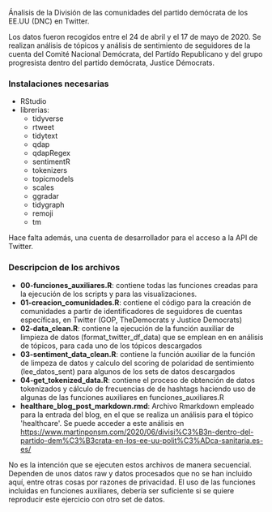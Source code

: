 Ánalisis de la División de las comunidades del partido demócrata de los EE.UU (DNC) en Twitter.

Los datos fueron recogidos entre el 24 de abril y el 17 de mayo de 2020. Se realizan análisis de tópicos y análisis de sentimiento de seguidores de la cuenta del Comité Nacional Demócrata, del Partído Republicano y del grupo progresista dentro del partido demócrata, Justice Démocrats.

### Instalaciones necesarias
- RStudio
- librerias: 
  - tidyverse
  - rtweet
  - tidytext
  - qdap
  - qdapRegex
  - sentimentR
  - tokenizers
  - topicmodels
  - scales
  - ggradar
  - tidygraph
  - remoji
  - tm
 
 Hace falta además, una cuenta de desarrollador para el acceso a la API de Twitter.
 
 ### Descripcion de los archivos
 
 - **00-funciones_auxiliares.R**: contiene todas las funciones creadas para la ejecución de los scripts y para las visualizaciones.
 - **01-creacion_comunidades.R**: contiene el código para la creación de comunidades a partir de identificadores de seguidores de cuentas específicas, en Twitter (GOP, TheDemocrats y Justice Democrats)
 - **02-data_clean.R**: contiene la ejecución de la función auxiliar de limpieza de datos (format_twitter_df_data) que se emplean en en análisis de tópicos, para cada uno de los tópicos descargados
 - **03-sentiment_data_clean.R**: contiene la función auxiliar de la función de limpeza de datos y calculo del scoring de polaridad de sentimiento (lee_datos_sent) para algunos de los sets de datos descargados
 - **04-get_tokenized_data.R**: contiene el proceso de obtención de datos tokenizados y cálculo de frecuencias de de hashtags haciendo uso de algunas de las funciones auxiliares en funciones_auxiliares.R
 - **healthare_blog_post_markdown.rmd**: Archivo Rmarkdown empleado para la entrada del blog, en el que se realiza un análisis para el tópico 'healthcare'. Se puede acceder a este análisis en https://www.martinponsm.com/2020/06/divisi%C3%B3n-dentro-del-partido-dem%C3%B3crata-en-los-ee-uu-polit%C3%ADca-sanitaria.es-es/
 
 No es la intención que se ejecuten estos archivos de manera secuencial. Dependen de unos datos raw y datos procesados que no se han incluido aquí, entre otras cosas por razones de privacidad. El uso de las funciones incluidas en funciones auxiliares, debería ser suficiente si se quiere reproducir este ejercicio con otro set de datos.
 
